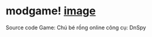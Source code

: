 # modgame! [image](https://user-images.githubusercontent.com/55520250/186760262-fcb57cf6-12d0-4406-a191-687e7e4bf6d7.png)
Source code Game: Chú bé rồng online
công cụ: DnSpy


